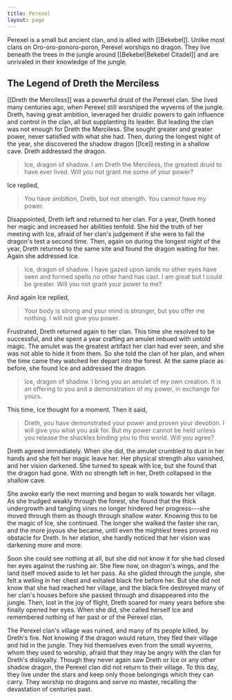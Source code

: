 ```yaml
---
title: Perexel
layout: page
---
```


Perexel is a small but ancient clan, and is allied with [[Bekebel]]. Unlike most clans on Oro-oro-ponoro-poron, Perexel worships no dragon. They live beneath the trees in the jungle around [[Bekebel|Bekebel Citadel]] and are unrivaled in their knowledge of the jungle.

<div class="spoiler" markdown="block">

## The Legend of Dreth the Merciless

[[Dreth the Merciless]] was a powerful druid of the Perexel clan. She lived many centuries ago, when Perexel still worshiped the wyverns of the jungle. Dreth, having great ambition, leveraged her druidic powers to gain influence and control in the clan, all but supplanting its leader. But leading the clan was not enough for Dreth the Merciless. She sought greater and greater power, never satisfied with what she had. Then, during the longest night of the year, she discovered the shadow dragon [[Ice]] resting in a shallow cave. Dreth addressed the dragon.

> Ice, dragon of shadow. I am Dreth the Merciless, the greatest druid to have ever lived. Will you not grant me some of your power?

Ice replied,

> You have ambition, Dreth, but not strength. You cannot have my power.

Disappointed, Dreth left and returned to her clan. For a year, Dreth honed her magic and increased her abilities tenfold. She hid the truth of her meeting with Ice, afraid of her clan's judgement if she were to fail the dragon's test a second time. Then, again on during the longest night of the year, Dreth returned to the same site and found the dragon waiting for her. Again she addressed Ice.

> Ice, dragon of shadow. I have gazed upon lands no other eyes have seen and formed spells no other hand has cast. I am great but I could be greater. Will you not grant your power to me?

And again Ice replied,

> Your body is strong and your mind is stronger, but you offer me nothing. I will not give you power.

Frustrated, Dreth returned again to her clan. This time she resolved to be successful, and she spent a year crafting an amulet imbued with untold magic. The amulet was the greatest artifact her clan had ever seen, and she was not able to hide it from them. So she told the clan of her plan, and when the time came they watched her depart into the forest. At the same place as before, she found Ice and addressed the dragon.

> Ice, dragon of shadow. I bring you an amulet of my own creation. It is an offering to you and a demonstration of my power, in exchange for yours.

This time, Ice thought for a moment. Then it said,

> Dreth, you have demonstrated your power and proven your devotion. I will give you what you ask for. But my power cannot be held unless you release the shackles binding you to this world. Will you agree?

Dreth agreed immediately. When she did, the amulet crumbled to dust in her hands and she felt her magic leave her. Her physical strength also vanished, and her vision darkened. She turned to speak with Ice, but she found that the dragon had gone. With no strength left in her, Dreth collapsed in the shallow cave.

She awoke early the next morning and began to walk towards her village. As she trudged weakly through the forest, she found that the thick undergrowth and tangling vines no longer hindered her progress---she moved through them as though through shallow water. Knowing this to be the magic of Ice, she continued. The longer she walked the faster she ran, and the more joyous she became, until even the mightiest trees proved no obstacle for Dreth. In her elation, she hardly noticed that her vision was darkening more and more.

Soon she could see nothing at all, but she did not know it for she had closed her eyes against the rushing air. She flew now, on dragon's wings, and the land itself moved aside to let her pass. As she glided through the jungle, she felt a welling in her chest and exhaled black fire before her. But she did not know that she had reached her village, and the black fire destroyed many of her clan's houses before she passed through and disappeared into the jungle. Then, lost in the joy of flight, Dreth soared for many years before she finally opened her eyes. When she did, she called herself Ice and remembered nothing of her past or of the Perexel clan.

The Perexel clan's village was ruined, and many of its people killed, by Dreth's fire. Not knowing if the dragon would return, they fled their village and hid in the jungle. They hid themselves even from the small wyverns, whom they used to worship, afraid that they may be angry with the clan for Dreth's disloyalty. Though they never again saw Dreth or Ice or any other shadow dragon, the Perexel clan did not return to their village. To this day, they live under the stars and keep only those belongings which they can carry. They worship no dragons and serve no master, recalling the devastation of centuries past.

</div>
